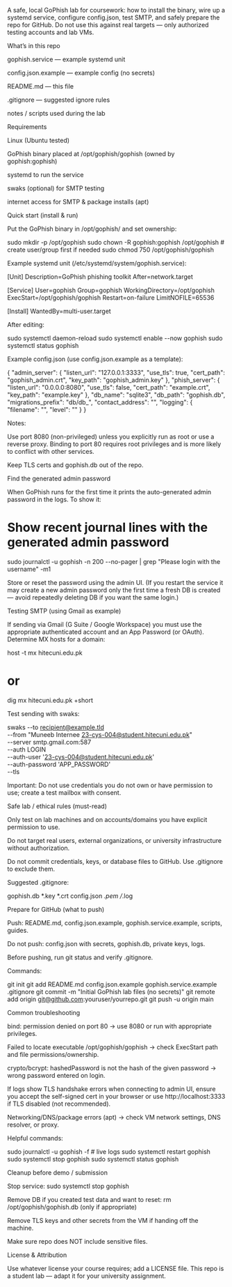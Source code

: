 A safe, local GoPhish lab for coursework: how to install the binary, wire up a systemd service, configure config.json, test SMTP, and safely prepare the repo for GitHub. Do not use this against real targets — only authorized testing accounts and lab VMs.

What’s in this repo

gophish.service — example systemd unit

config.json.example — example config (no secrets)

README.md — this file

.gitignore — suggested ignore rules

notes / scripts used during the lab

Requirements

Linux (Ubuntu tested)

GoPhish binary placed at /opt/gophish/gophish (owned by gophish:gophish)

systemd to run the service

swaks (optional) for SMTP testing

internet access for SMTP & package installs (apt)

Quick start (install & run)

Put the GoPhish binary in /opt/gophish/ and set ownership:

sudo mkdir -p /opt/gophish
sudo chown -R gophish:gophish /opt/gophish    # create user/group first if needed
sudo chmod 750 /opt/gophish/gophish


Example systemd unit (/etc/systemd/system/gophish.service):

[Unit]
Description=GoPhish phishing toolkit
After=network.target

[Service]
User=gophish
Group=gophish
WorkingDirectory=/opt/gophish
ExecStart=/opt/gophish/gophish
Restart=on-failure
LimitNOFILE=65536

[Install]
WantedBy=multi-user.target


After editing:

sudo systemctl daemon-reload
sudo systemctl enable --now gophish
sudo systemctl status gophish


Example config.json (use config.json.example as a template):

{
  "admin_server": {
    "listen_url": "127.0.0.1:3333",
    "use_tls": true,
    "cert_path": "gophish_admin.crt",
    "key_path": "gophish_admin.key"
  },
  "phish_server": {
    "listen_url": "0.0.0.0:8080",
    "use_tls": false,
    "cert_path": "example.crt",
    "key_path": "example.key"
  },
  "db_name": "sqlite3",
  "db_path": "gophish.db",
  "migrations_prefix": "db/db_",
  "contact_address": "",
  "logging": {
    "filename": "",
    "level": ""
  }
}


Notes:

Use port 8080 (non-privileged) unless you explicitly run as root or use a reverse proxy. Binding to port 80 requires root privileges and is more likely to conflict with other services.

Keep TLS certs and gophish.db out of the repo.

Find the generated admin password

When GoPhish runs for the first time it prints the auto-generated admin password in the logs. To show it:

# Show recent journal lines with the generated admin password
sudo journalctl -u gophish -n 200 --no-pager | grep "Please login with the username" -m1


Store or reset the password using the admin UI. (If you restart the service it may create a new admin password only the first time a fresh DB is created — avoid repeatedly deleting DB if you want the same login.)

Testing SMTP (using Gmail as example)

If sending via Gmail (G Suite / Google Workspace) you must use the appropriate authenticated account and an App Password (or OAuth). Determine MX hosts for a domain:

host -t mx hitecuni.edu.pk
# or
dig mx hitecuni.edu.pk +short


Test sending with swaks:

swaks --to recipient@example.tld \
  --from "Muneeb Internee <23-cys-004@student.hitecuni.edu.pk>" \
  --server smtp.gmail.com:587 \
  --auth LOGIN \
  --auth-user '23-cys-004@student.hitecuni.edu.pk' \
  --auth-password 'APP_PASSWORD' \
  --tls


Important: Do not use credentials you do not own or have permission to use; create a test mailbox with consent.

Safe lab / ethical rules (must-read)

Only test on lab machines and on accounts/domains you have explicit permission to use.

Do not target real users, external organizations, or university infrastructure without authorization.

Do not commit credentials, keys, or database files to GitHub. Use .gitignore to exclude them.

Suggested .gitignore:

gophish.db
*.key
*.crt
config.json
*.pem
/*.log

Prepare for GitHub (what to push)

Push: README.md, config.json.example, gophish.service.example, scripts, guides.

Do not push: config.json with secrets, gophish.db, private keys, logs.

Before pushing, run git status and verify .gitignore.

Commands:

git init
git add README.md config.json.example gophish.service.example .gitignore
git commit -m "Initial GoPhish lab files (no secrets)"
git remote add origin git@github.com:youruser/yourrepo.git
git push -u origin main

Common troubleshooting

bind: permission denied on port 80 → use 8080 or run with appropriate privileges.

Failed to locate executable /opt/gophish/gophish → check ExecStart path and file permissions/ownership.

crypto/bcrypt: hashedPassword is not the hash of the given password → wrong password entered on login.

If logs show TLS handshake errors when connecting to admin UI, ensure you accept the self-signed cert in your browser or use http://localhost:3333 if TLS disabled (not recommended).

Networking/DNS/package errors (apt) → check VM network settings, DNS resolver, or proxy.

Helpful commands:

sudo journalctl -u gophish -f          # live logs
sudo systemctl restart gophish
sudo systemctl stop gophish
sudo systemctl status gophish

Cleanup before demo / submission

Stop service: sudo systemctl stop gophish

Remove DB if you created test data and want to reset: rm /opt/gophish/gophish.db (only if appropriate)

Remove TLS keys and other secrets from the VM if handing off the machine.

Make sure repo does NOT include sensitive files.

License & Attribution

Use whatever license your course requires; add a LICENSE file. This repo is a student lab — adapt it for your university assignment.
